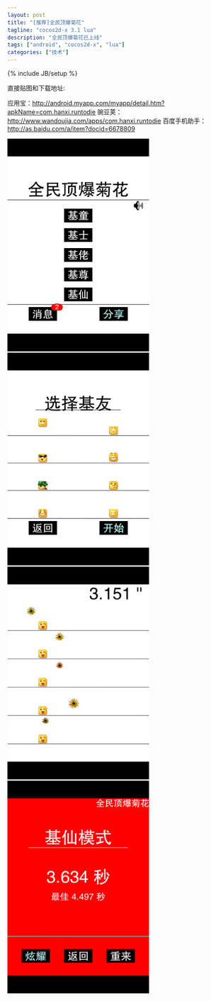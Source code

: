 ```yaml
---
layout: post
title: "[推荐]全民顶爆菊花"
tagline: "cocos2d-x 3.1 lua"
description: "全民顶爆菊花已上线"
tags: ["android", "cocos2d-x", "lua"]
categories: ["技术"]
---
```

{% include JB/setup %}

直接贴图和下载地址:

应用宝：<http://android.myapp.com/myapp/detail.htm?apkName=com.hanxi.runtodie>
豌豆荚：<http://www.wandoujia.com/apps/com.hanxi.runtodie>
百度手机助手：<http://as.baidu.com/a/item?docid=6678809>

<img src="/assets/media/runtodie1.png" alt="Sanjose" class="img-center">
<img src="/assets/media/runtodie2.png" alt="Sanjose" class="img-center">
<img src="/assets/media/runtodie3.png" alt="Sanjose" class="img-center">
<img src="/assets/media/runtodie4.png" alt="Sanjose" class="img-center">




